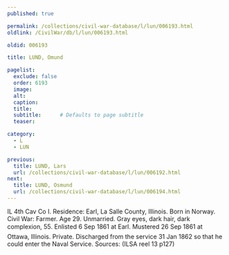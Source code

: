 ```yaml
---
published: true

permalink: /collections/civil-war-database/l/lun/006193.html
oldlink: /CivilWar/db/l/lun/006193.html

oldid: 006193

title: LUND, Omund

pagelist:
  exclude: false
  order: 6193
  image: 
  alt:
  caption:
  title:
  subtitle:      # Defaults to page subtitle
  teaser:

category: 
  - L 
  - LUN

previous:
  title: LUND, Lars
  url: /collections/civil-war-database/l/lun/006192.html  
next:
  title: LUND, Osmund
  url: /collections/civil-war-database/l/lun/006194.html   
---
```

IL 4th Cav Co I. Residence: Earl, La Salle County, Illinois. Born in Norway. Civil War: Farmer. Age 29. Unmarried. Gray eyes, dark hair, dark complexion, 5&#146;5&#148;. Enlisted 6 Sep 1861 at Earl. Mustered 26 Sep 1861 at Ottawa, Illinois. Private. Discharged from the service 31 Jan 1862 so that he could enter the Naval Service. Sources: (ILSA reel 13 p127)